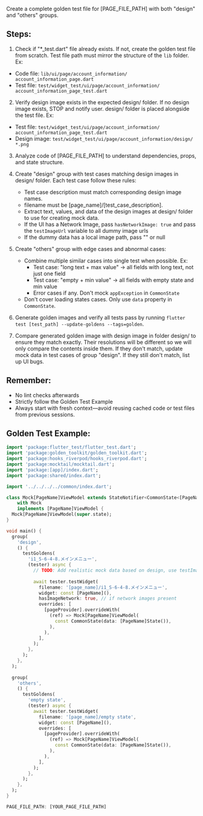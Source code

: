 Create a complete golden test file for [PAGE_FILE_PATH]
with both "design" and "others" groups.

## Steps:

1. Check if "*_test.dart" file already exists. If not, create the golden test file from
scratch. Test file path must mirror the structure of the `lib` folder. Ex:
  - Code file: `lib/ui/page/account_information/
account_information_page.dart`
  - Test file: `test/widget_test/ui/page/account_information/
account_information_page_test.dart`

2. Verify design image exists in the expected design/ folder. If no design image exists,
STOP and notify user. design/ folder is placed alongside the test file. Ex:
  - Test file: `test/widget_test/ui/page/account_information/
account_information_page_test.dart`
  - Design image: `test/widget_test/ui/page/account_information/design/
*.png`

3. Analyze code of [PAGE_FILE_PATH] to understand dependencies, props, and state
structure.

4. Create "design" group with test cases matching design images in design/ folder. Each
test case follow these rules:
   - Test case description must match corresponding design image names.
   - filename must be [page_name]/[test_case_description].
   - Extract text, values, and data of the design images at design/ folder to use for
creating mock data.
   - If the UI has a Network Image, pass `hasNetworkImage: true` and pass the
`testImageUrl` variable to all dummy image urls
   - If the dummy data has a local image path, pass "" or null

5. Create "others" group with edge cases and abnormal cases:
   - Combine multiple similar cases into single test when possible. Ex:
      - Test case: "long text + max value" -> all fields with long text, not just one
field
      - Test case: "empty + min value" -> all fields with empty state and min value
      - Error cases if any. Don't mock `appException` in `CommonState`
   - Don't cover loading states cases. Only use `data` property in `CommonState`.

6. Generate golden images and verify all tests pass by running `flutter test [test_path]
--update-goldens --tags=golden`.

7. Compare generated golden image with design image in folder design/ to ensure they match
exactly. Their resolutions will be different so we will only compare the contents inside
them. If they don't match, update mock data in test cases of group "design". If they still
don't match, list up UI bugs.

## Remember: 

- No lint checks afterwards
- Strictly follow the Golden Test Example
- Always start with fresh context—avoid reusing cached code or test files from previous
sessions.

## Golden Test Example:

```dart
import 'package:flutter_test/flutter_test.dart';
import 'package:golden_toolkit/golden_toolkit.dart';
import 'package:hooks_riverpod/hooks_riverpod.dart';
import 'package:mocktail/mocktail.dart';
import 'package:[app]/index.dart';
import 'package:shared/index.dart';

import '../../../../common/index.dart';

class Mock[PageName]ViewModel extends StateNotifier<CommonState<[PageName]State>>
    with Mock
    implements [PageName]ViewModel {
  Mock[PageName]ViewModel(super.state);
}

void main() {
  group(
    'design',
    () {
      testGoldens(
        'i1_S-6-4-8.メインメニュー',
        (tester) async {
          // TODO: Add realistic mock data based on design, use testImageUrl if network images present, use "" or null if local images present
          
          await tester.testWidget(
            filename: '[page_name]/i1_S-6-4-8.メインメニュー',
            widget: const [PageName](),
            hasImageNetwork: true, // if network images present
            overrides: [
              [pageProvider].overrideWith(
                (ref) => Mock[PageName]ViewModel(
                  const CommonState(data: [PageName]State()),
                ),
              ),
            ],
          );
        },
      );
    },
  );
  
  group(
    'others',
    () {
      testGoldens(
        'empty state',
        (tester) async {
          await tester.testWidget(
            filename: '[page_name]/empty state',
            widget: const [PageName](),
            overrides: [
              [pageProvider].overrideWith(
                (ref) => Mock[PageName]ViewModel(
                  const CommonState(data: [PageName]State()),
                ),
              ),
            ],
          );
        },
      );
    },
  );
}

PAGE_FILE_PATH: [YOUR_PAGE_FILE_PATH]